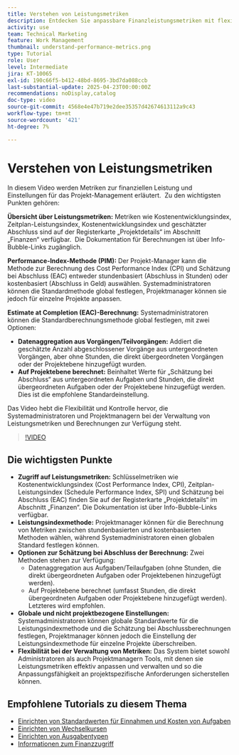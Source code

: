 ```yaml
---
title: Verstehen von Leistungsmetriken
description: Entdecken Sie anpassbare Finanzleistungsmetriken mit flexiblen Berechnungsmethoden, globalen Standardwerten und Überschreibungen auf Projektebene, die es Administratoren und Projektmanagern ermöglichen, Finanzmetriken effektiv an Projektanforderungen anzupassen.
activity: use
team: Technical Marketing
feature: Work Management
thumbnail: understand-performance-metrics.png
type: Tutorial
role: User
level: Intermediate
jira: KT-10065
exl-id: 190c66f5-b412-48bd-8695-3bd7da088ccb
last-substantial-update: 2025-04-23T00:00:00Z
recommendations: noDisplay,catalog
doc-type: video
source-git-commit: 4568e4e47b719e2dee35357d42674613112a9c43
workflow-type: tm+mt
source-wordcount: '421'
ht-degree: 7%

---
```


# Verstehen von Leistungsmetriken

In diesem Video werden Metriken zur finanziellen Leistung und Einstellungen für das Projekt-Management erläutert. &#x200B; Zu den wichtigsten Punkten gehören:

**Übersicht über Leistungsmetriken:** Metriken wie Kostenentwicklungsindex, Zeitplan-Leistungsindex, Kostenentwicklungsindex und geschätzter Abschluss sind auf der Registerkarte „Projektdetails“ im Abschnitt „Finanzen“ verfügbar. &#x200B; Die Dokumentation für Berechnungen ist über Info-Bubble-Links zugänglich.

**Performance-Index-Methode (PIM):** Der Projekt-Manager kann die Methode zur Berechnung des Cost Performance Index (CPI) und Schätzung bei Abschluss (EAC) entweder stundenbasiert (Abschluss in Stunden) oder kostenbasiert (Abschluss in Geld) auswählen. &#x200B; Systemadministratoren können die Standardmethode global festlegen, Projektmanager können sie jedoch für einzelne Projekte anpassen. &#x200B;

**Estimate at Completion (EAC)-Berechnung:** Systemadministratoren können die Standardberechnungsmethode global festlegen, mit zwei Optionen:
* **Datenaggregation aus Vorgängen/Teilvorgängen:** Addiert die geschätzte Anzahl abgeschlossener Vorgänge aus untergeordneten Vorgängen, aber ohne Stunden, die direkt übergeordneten Vorgängen oder der Projektebene hinzugefügt wurden. &#x200B;
* **Auf Projektebene berechnet:** Beinhaltet Werte für „Schätzung bei Abschluss“ aus untergeordneten Aufgaben und Stunden, die direkt übergeordneten Aufgaben oder der Projektebene hinzugefügt werden. Dies ist die empfohlene Standardeinstellung. &#x200B;

Das Video hebt die Flexibilität und Kontrolle hervor, die Systemadministratoren und Projektmanagern bei der Verwaltung von Leistungsmetriken und Berechnungen zur Verfügung steht. &#x200B;

>[!VIDEO](https://video.tv.adobe.com/v/3457682/?quality=12&learn=on&enablevpops)

## Die wichtigsten Punkte


* **Zugriff auf Leistungsmetriken:** Schlüsselmetriken wie Kostenentwicklungsindex (Cost Performance Index, CPI), Zeitplan-Leistungsindex (Schedule Performance Index, SPI) und Schätzung bei Abschluss (EAC) finden Sie auf der Registerkarte „Projektdetails“ im Abschnitt „Finanzen“. Die Dokumentation ist über Info-Bubble-Links verfügbar. &#x200B;
* **Leistungsindexmethode:** Projektmanager können für die Berechnung von Metriken zwischen stundenbasierten und kostenbasierten Methoden wählen, während Systemadministratoren einen globalen Standard festlegen können.
* **Optionen zur Schätzung bei Abschluss der Berechnung:** Zwei Methoden stehen zur Verfügung:
   * Datenaggregation aus Aufgaben/Teilaufgaben (ohne Stunden, die direkt übergeordneten Aufgaben oder Projektebenen hinzugefügt werden). &#x200B;
   * Auf Projektebene berechnet (umfasst Stunden, die direkt übergeordneten Aufgaben oder Projektebene hinzugefügt werden). Letzteres wird empfohlen. &#x200B;
* **Globale und nicht projektbezogene Einstellungen:** Systemadministratoren können globale Standardwerte für die Leistungsindexmethode und die Schätzung bei Abschlussberechnungen festlegen, Projektmanager können jedoch die Einstellung der Leistungsindexmethode für einzelne Projekte überschreiben. &#x200B;
* **Flexibilität bei der Verwaltung von Metriken:** Das System bietet sowohl Administratoren als auch Projektmanagern Tools, mit denen sie Leistungsmetriken effektiv anpassen und verwalten und so die Anpassungsfähigkeit an projektspezifische Anforderungen sicherstellen können.

## Empfohlene Tutorials zu diesem Thema

<!--* * [Understand performance metrics](/help/manage-work/project-finances/understand-performance-metrics.md)-->
* [Einrichten von Standardwerten für Einnahmen und Kosten von Aufgaben](/help/manage-work/project-finances/set-up-task-revenue-and-cost-defaults.md)
* [Einrichten von Wechselkursen](/help/manage-work/project-finances/set-up-exchange-rates.md)
* [Einrichten von Ausgabentypen](/help/manage-work/project-finances/set-up-expense-types.md)
* [Informationen zum Finanzzugriff](/help/manage-work/project-finances/understand-financial-access.md)
